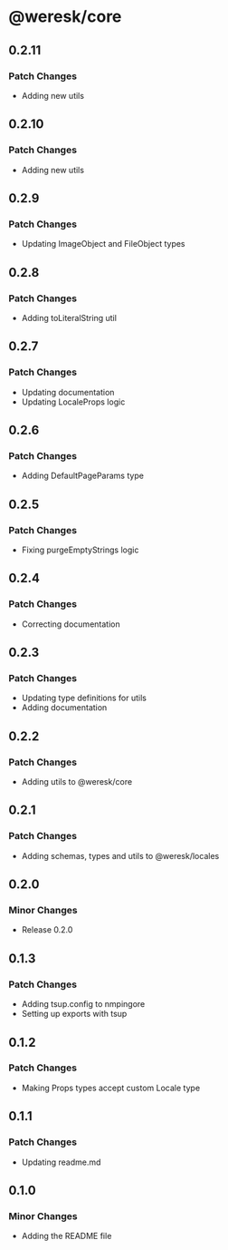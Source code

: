 # @weresk/core

## 0.2.11

### Patch Changes

- Adding new utils

## 0.2.10

### Patch Changes

- Adding new utils

## 0.2.9

### Patch Changes

- Updating ImageObject and FileObject types

## 0.2.8

### Patch Changes

- Adding toLiteralString util

## 0.2.7

### Patch Changes

- Updating documentation
- Updating LocaleProps logic

## 0.2.6

### Patch Changes

- Adding DefaultPageParams type

## 0.2.5

### Patch Changes

- Fixing purgeEmptyStrings logic

## 0.2.4

### Patch Changes

- Correcting documentation

## 0.2.3

### Patch Changes

- Updating type definitions for utils
- Adding documentation

## 0.2.2

### Patch Changes

- Adding utils to @weresk/core

## 0.2.1

### Patch Changes

- Adding schemas, types and utils to @weresk/locales

## 0.2.0

### Minor Changes

- Release 0.2.0

## 0.1.3

### Patch Changes

- Adding tsup.config to nmpingore
- Setting up exports with tsup

## 0.1.2

### Patch Changes

- Making Props types accept custom Locale type

## 0.1.1

### Patch Changes

- Updating readme.md

## 0.1.0

### Minor Changes

- Adding the README file
